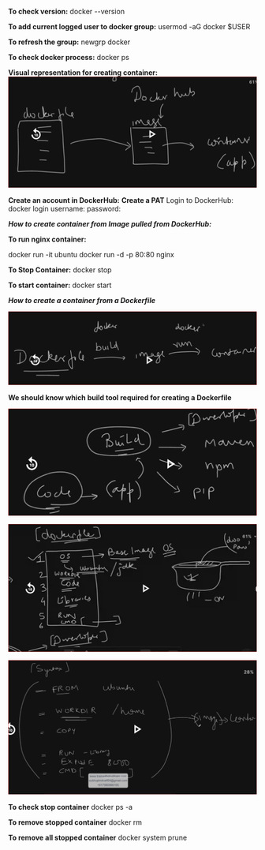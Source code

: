 **To check version:**
docker --version

**To add current logged user to docker group:**
usermod -aG docker $USER

**To refresh the group:**
newgrp docker

**To check docker process:**
docker ps

**Visual representation for creating container:**
![alt text](image-10.png)

**Create an account in DockerHub:**
**Create a PAT**
Login to DockerHub:
docker login
username:
password:

***How to create container from Image pulled from DockerHub:***

**To run nginx container:**

docker run -it ubuntu
docker run -d -p 80:80 nginx

**To Stop Container:**
docker stop <container ID>

**To start container:**
docker start <container ID>

***How to create a container from a Dockerfile***

![alt text](image-9.png)

**We should know which build tool required for creating a Dockerfile**

![alt text](image-11.png)

![alt text](image-12.png)

![alt text](image-13.png)





**To check stop container**
docker ps -a

**To remove stopped container**
docker rm <containerID>

**To remove all stopped container**
docker system prune

